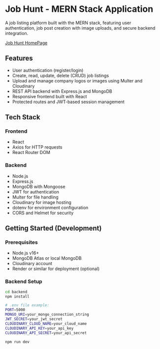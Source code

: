 # Job Hunt - MERN Stack Application

A job listing platform built with the MERN stack, featuring user authentication, job post creation with image uploads, and secure backend integration.

[Job Hunt HomePage](./frontend/public/Job*20Hunt.png)

## Features

- User authentication (register/login)
- Create, read, update, delete (CRUD) job listings
- Upload and manage company logos or images using Multer and Cloudinary
- REST API backend with Express.js and MongoDB
- Responsive frontend built with React
- Protected routes and JWT-based session management

## Tech Stack

### Frontend
- React
- Axios for HTTP requests
- React Router DOM

### Backend
- Node.js
- Express.js
- MongoDB with Mongoose
- JWT for authentication
- Multer for file handling
- Cloudinary for image hosting
- dotenv for environment configuration
- CORS and Helmet for security


## Getting Started (Development)

### Prerequisites
- Node.js v16+
- MongoDB Atlas or local MongoDB
- Cloudinary account
- Render or similar for deployment (optional)

### Backend Setup

```bash
cd backend
npm install

# .env file example:
PORT=5000
MONGO_URI=your_mongo_connection_string
JWT_SECRET=your_jwt_secret
CLOUDINARY_CLOUD_NAME=your_cloud_name
CLOUDINARY_API_KEY=your_api_key
CLOUDINARY_API_SECRET=your_api_secret

npm run dev

